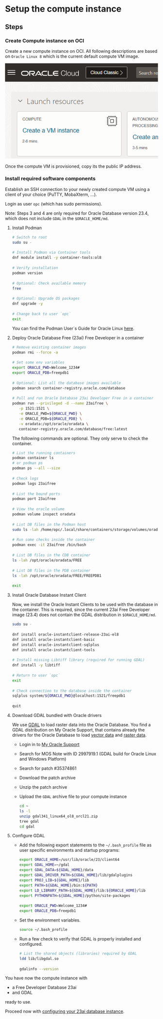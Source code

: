 # Setup the compute instance

## Steps

### Create Compute instance on OCI

   Create a new compute instance on OCI. All following descriptions are based on `Oracle Linux 8` which is the current default compute VM image.

   ![create_a_vm_instance](..\images\create_a_compute_vm.png)

   Once the compute VM is provisioned, copy its the public IP address.

### Install required software components

   Establish an SSH connection to your newly created compute VM using a client of your choice (PuTTY, MobaXterm, ...).

   Login as user `opc` (which has sudo permissions).

   Note: Steps 3 and 4 are only required for Oracle Database version 23.4, which does not include `GDAL` in the `$ORACLE_HOME/md`.

1. Install Podman

   ```sh
   # Switch to root
   sudo su -

   # Install Podman via Container tools
   dnf module install -y container-tools:ol8

   # Verify installation
   podman version

   # Optional: Check available memory
   free

   # Optional: Upgrade OS packages
   dnf upgrade -y

   # Change back to user `opc`
   exit
   ```

   You can find the Podman User´s Guide for Oracle Linux [here](https://docs.oracle.com/en/operating-systems/oracle-linux/podman/podman-InstallingPodmanandRelatedUtilities.html#podman-install).

2. Deploy Oracle Database Free (23ai) Free Developer in a container

   ```sh
   # Remove existing container images
   podman rmi --force -a

   # Set some env variables
   export ORACLE_PWD=Welcome_1234#
   export ORACLE_PDB=freepdb1

   # Optional: List all the database images available
   podman search container-registry.oracle.com/database

   # Pull and run Oracle Database 23ai Developer Free in a container
   podman run --privileged -d --name 23aifree \
      -p 1521:1521 \
      -e ORACLE_PWD=${ORACLE_PWD} \
      -e ORACLE_PDB=${ORACLE_PDB} \
      -v oradata:/opt/oracle/oradata \
      container-registry.oracle.com/database/free:latest
   ```

   The following commands are optional. They only serve to check the container.

   ```sh
   # List the running containers
   podman container ls
   # or podman ps
   podman ps --all --size

   # Check logs
   podman logs 23aifree

   # List the bound ports
   podman port 23aifree

   # View the oracle volume
   podman volume inspect oradata

   # List DB files in the Podman host
   sudo ls -lah /home/opc/.local/share/containers/storage/volumes/oradata/_data

   # Run some checks inside the container
   podman exec -it 23aifree /bin/bash

   # List DB files in the CDB container
   ls -lah /opt/oracle/oradata/FREE

   # List DB files in the PDB container
   ls -lah /opt/oracle/oradata/FREE/FREEPDB1

   exit
   ```

3. Install Oracle Database Instant Client

   Now, we install the Oracle Instant Clients to be used with the database in the container. This is required, since the current 23ai Free Developer image (23.4) does not contain the GDAL distribution in `$ORACLE_HOME/md`.

   ```sh
   sudo su -

   dnf install oracle-instantclient-release-23ai-el8
   dnf install oracle-instantclient-basic
   dnf install oracle-instantclient-sqlplus
   dnf install oracle-instantclient-tools

   # Install missing Libtiff library (required for running GDAL)
   dnf install -y libtiff

   # Return to user `opc`
   exit

   # Check connection to the database inside the container
   sqlplus system/${ORACLE_PWD}@localhost:1521/freepdb1

   quit
   ```

4. Download GDAL bundled with Oracle drivers

   We use [GDAL](https://gdal.org) to load raster data into the Oracle Database. You find a GDAL distribution on My Oracle Support, that contains already the drivers for the Oracle Database to load [vector data](https://gdal.org/drivers/vector/oci.html#vector-oci) and [raster data](https://gdal.org/drivers/raster/georaster.html).

   - Login in to [My Oracle Support](https://support.oracle.com)
   - Search for MOS Note with ID 2997919.1 (GDAL build for Oracle Linux and Windows Platform)
   - Search for patch #35374861
   - Download the patch archive
   - Unzip the patch archive
   - Upload the `GDAL` archive file to your compute instance

      ```sh
      cd ~
      ls -l
      unzip gdal341_linux64_ol8_orcl21.zip
      tree gdal
      cd gdal
      ```

5. Configure GDAL

   - Add the following export statements to the `~/.bash_profile` file as user specific environments and startup programs:

      ```sh
      export ORACLE_HOME=/usr/lib/oracle/23/client64
      export GDAL_HOME=~/gdal
      export GDAL_DATA=${GDAL_HOME}/data
      export GDAL_DRIVER_PATH=${GDAL_HOME}/lib/gdalplugins
      export PROJ_LIB=${GDAL_HOME}/lib
      export PATH=${GDAL_HOME}/bin:${PATH}
      export LD_LIBRARY_PATH=${GDAL_HOME}/lib:${ORACLE_HOME}/lib
      export PYTHONPATH=${GDAL_HOME}/python/site-packages

      export ORACLE_PWD=Welcome_1234#
      export ORACLE_PDB=freepdb1
      ```

   - Set the environment variables.

      ```sh
      source ~/.bash_profile
      ```

   - Run a few check to verify that GDAL is properly installed and configured.

      ```sh
      # List the shared objects (libraries) required by GDAL
      ldd lib/libgdal.so

      gdalinfo --version
      ```

You have now the compute instance with

- a Free Developer Database 23ai
- and GDAL

ready to use.

Proceed now with [configuring your 23ai database instance](./02-setup_database.md).
